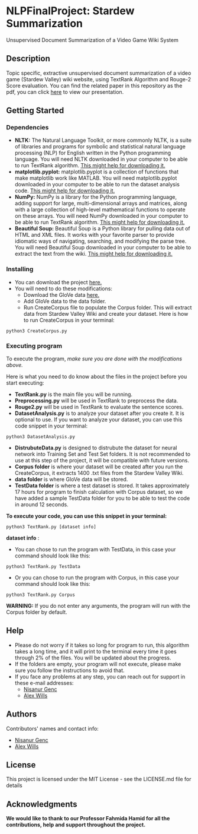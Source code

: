# NLPFinalProject: Stardew Summarization

Unsupervised Document Summarization of a Video Game Wiki System

## Description

Topic specific, extractive unsupervised document summarization of a video game (Stardew Valley) wiki website, using TextRank Algorithm and Rouge-2 Score evaluation. You can find the related paper in this repository as the pdf, you can click [here](https://docs.google.com/presentation/d/1VcvpL7EQGHhU-agATzA9-BfdZjE4_-sAOEp15ehWanQ/edit?usp=sharing) to view our presentation. 

## Getting Started

### Dependencies

* **NLTK:** The Natural Language Toolkit, or more commonly NLTK, is a suite of libraries and programs for symbolic and statistical natural language processing (NLP) for English written in the Python programming language. You will need NLTK downloaded in your computer to be able to run TextRank algorithm. [This might help for downloading it.](https://www.nltk.org/install.html)
* **matplotlib.pyplot:** matplotlib.pyplot is a collection of functions that make matplotlib work like MATLAB. You will need matplotlib.pyplot downloaded in your computer to be able to run the dataset analysis code. [This might help for downloading it.](https://matplotlib.org/stable/users/installing/index.html)
* **NumPy:** NumPy is a library for the Python programming language, adding support for large, multi-dimensional arrays and matrices, along with a large collection of high-level mathematical functions to operate on these arrays. You will need NumPy downloaded in your computer to be able to run TextRank algorithm. [This might help for downloading it.](https://numpy.org/install/)
* **Beautiful Soup:** Beautiful Soup is a Python library for pulling data out of HTML and XML files. It works with your favorite parser to provide idiomatic ways of navigating, searching, and modifying the parse tree. You will need Beautiful Soup downloaded in your computer to be able to extract the text from the wiki. [This might help for downloading it.](https://pypi.org/project/beautifulsoup4/)

### Installing

* You can download the project [here.](https://github.com/gencnis/NLPFinalProject)
* You will need to do these modifications:
  * Download the GloVe data [here.](https://www.kaggle.com/datasets/watts2/glove6b50dtxt)
  * Add GloVe data to the data folder.
  * Run CreateCorpus file to populate the Corpus folder. This will extract data from Stardew Valley Wiki and create your dataset. Here is how to run CreateCorpus in your terminal:
```
python3 CreateCorpus.py
```

### Executing program

To execute the program, _make sure you are done with the modifications above._

Here is what you need to do know about the files in the project before you start executing:
* **TextRank.py** is the main file you will be running.
* **Preprocessing.py** will be used in TextRank to preprocess the data.
* **Rouge2.py** will be used in TextRank to evaluate the sentence scores.
* **DatasetAnalysis.py** is to analyze your dataset after you create it. It is optional to use.
If you want to analyze your dataset, you can use this code snippet in your terminal:
```
python3 DatasetAnalysis.py
```
* **DistrubuteData.py** is designed to distrubute the dataset for neural network into Training Set and Test Set folders. It is not recommended to use at this step of the project, it will be compatible with future versions.
* **Corpus folder** is where your dataset will be created after you run the CreateCorpus, it extracts 1400 .txt files from the Stardew Valley Wiki.
* **data folder** is where GloVe data will be stored.
* **TestData folder** is where a test dataset is stored. It takes approximately 17 hours for program to finish calculation with Corpus dataset, so we have added a sample TestData folder for you to be able to test the code in around 12 seconds.

**To execute your code, you can use this snippet in your terminal:**
```
python3 TextRank.py [dataset info]
```

**dataset info** : 
* You can chose to run the program with TestData, in this case your command should look like this:
```
python3 TextRank.py TestData
```
* Or you can chose to run the program with Corpus, in this case your command should look like this:
```
python3 TextRank.py Corpus
```

**WARNING:** If you do not enter any arguments, the program will run with the Corpus folder by default.

## Help

* Please do not worry if it takes so long for program to run, this algorithm takes a long time, and it will print to the terminal every time it goes through 2% of the files. You will be updated about the progress.
* If the folders are empty, your program will not execute, please make sure you follow the instructions to avoid that.
* If you face any problems at any step, you can reach out for support in these e-mail addresses:
  * [Nisanur Genc](mailto:nisanur.genc19@ncf.edu)
  * [Alex Wills](mailto:alexander.wills23@ncf.edu)

## Authors

Contributors' names and contact info:

* [Nisanur Genc](https://github.com/gencnis) 
* [Alex Wills](https://github.com/AlexWills37)

## License

This project is licensed under the MIT License - see the LICENSE.md file for details

## Acknowledgments

**We would like to thank to our Professor Fahmida Hamid for all the contributions, help and support throughout the project.**

